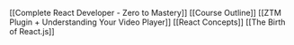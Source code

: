[[Complete React Developer - Zero to Mastery]]
[[Course Outline]]
[[ZTM Plugin + Understanding Your Video Player]]
[[React Concepts]]
[[The Birth of React.js]]

